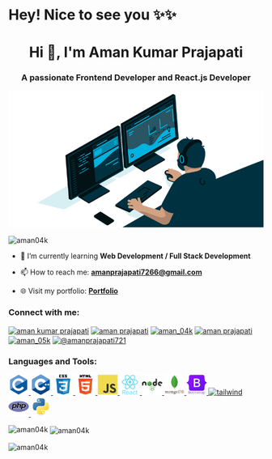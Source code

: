 # Hey! Nice to see you ✨✨
<h1 align="center">Hi 👋, I'm Aman Kumar Prajapati</h1>
<h3 align="center">A passionate Frontend Developer and React.js Developer</h3>



<p align="center">
  <!-- Embedding the GIF image properly -->
  <img src="akp.gif" alt="akp gif" />
</p>

<p align="left"> <img src="https://komarev.com/ghpvc/?username=aman04k&label=Profile%20views&color=0e75b6&style=flat" alt="aman04k" /> </p>

- 🌱 I’m currently learning **Web Development / Full Stack Development**

- 📫 How to reach me: **amanprajapati7266@gmail.com**
- 🌐 Visit my portfolio: **[Portfolio](https://personal-portfolio-azure-beta-72.vercel.app/)**

<h3 align="left">Connect with me:</h3>
<p align="left">
<a href="https://linkedin.com/in/aman kumar prajapati" target="blank"><img align="center" src="https://raw.githubusercontent.com/rahuldkjain/github-profile-readme-generator/master/src/images/icons/Social/linked-in-alt.svg" alt="aman kumar prajapati" height="30" width="40" /></a>
<a href="https://fb.com/aman prajapati" target="blank"><img align="center" src="https://raw.githubusercontent.com/rahuldkjain/github-profile-readme-generator/master/src/images/icons/Social/facebook.svg" alt="aman prajapati" height="30" width="40" /></a>
<a href="https://instagram.com/aman_04k" target="blank"><img align="center" src="https://raw.githubusercontent.com/rahuldkjain/github-profile-readme-generator/master/src/images/icons/Social/instagram.svg" alt="aman_04k" height="30" width="40" /></a>
<a href="https://www.hackerrank.com/aman prajapati" target="blank"><img align="center" src="https://raw.githubusercontent.com/rahuldkjain/github-profile-readme-generator/master/src/images/icons/Social/hackerrank.svg" alt="aman prajapati" height="30" width="40" /></a>
<a href="https://www.leetcode.com/aman_05k" target="blank"><img align="center" src="https://raw.githubusercontent.com/rahuldkjain/github-profile-readme-generator/master/src/images/icons/Social/leet-code.svg" alt="aman_05k" height="30" width="40" /></a>
<a href="https://www.hackerearth.com/@amanprajapati721" target="blank"><img align="center" src="https://raw.githubusercontent.com/rahuldkjain/github-profile-readme-generator/master/src/images/icons/Social/hackerearth.svg" alt="@amanprajapati721" height="30" width="40" /></a>
</p>

<h3 align="left">Languages and Tools:</h3>
<p align="left">
  <a href="https://www.cprogramming.com/" target="_blank" rel="noreferrer"> 
    <img src="https://raw.githubusercontent.com/devicons/devicon/master/icons/c/c-original.svg" alt="c" width="40" height="40"/> 
  </a> 
  <a href="https://www.w3schools.com/cpp/" target="_blank" rel="noreferrer"> 
    <img src="https://raw.githubusercontent.com/devicons/devicon/master/icons/cplusplus/cplusplus-original.svg" alt="cplusplus" width="40" height="40"/> 
  </a> 
  <a href="https://www.w3schools.com/css/" target="_blank" rel="noreferrer"> 
    <img src="https://raw.githubusercontent.com/devicons/devicon/master/icons/css3/css3-original-wordmark.svg" alt="css3" width="40" height="40"/> 
  </a> 
  <a href="https://www.w3.org/html/" target="_blank" rel="noreferrer"> 
    <img src="https://raw.githubusercontent.com/devicons/devicon/master/icons/html5/html5-original-wordmark.svg" alt="html5" width="40" height="40"/> 
  </a> 
  <a href="https://www.javascript.com/" target="_blank" rel="noreferrer">
    <img src="https://raw.githubusercontent.com/devicons/devicon/master/icons/javascript/javascript-original.svg" alt="javascript" width="40" height="40"/> 
  </a>
  <a href="https://reactjs.org/" target="_blank" rel="noreferrer"> 
    <img src="https://raw.githubusercontent.com/devicons/devicon/master/icons/react/react-original-wordmark.svg" alt="react" width="40" height="40"/> 
  </a>
  <a href="https://nodejs.org" target="_blank" rel="noreferrer">
    <img src="https://raw.githubusercontent.com/devicons/devicon/master/icons/nodejs/nodejs-original-wordmark.svg" alt="nodejs" width="40" height="40"/> 
  </a>
  <a href="https://www.mongodb.com/" target="_blank" rel="noreferrer">
    <img src="https://raw.githubusercontent.com/devicons/devicon/master/icons/mongodb/mongodb-original-wordmark.svg" alt="mongodb" width="40" height="40"/> 
  </a>
  <a href="https://getbootstrap.com/" target="_blank" rel="noreferrer">
    <img src="https://raw.githubusercontent.com/devicons/devicon/master/icons/bootstrap/bootstrap-original-wordmark.svg" alt="bootstrap" width="40" height="40"/> 
  </a>
  <a href="https://tailwindcss.com/" target="_blank" rel="noreferrer">
    <img src="https://upload.wikimedia.org/wikipedia/commons/d/d5/Tailwind_CSS_Logo.svg" alt="tailwind" width="40" height="40"/> 
  </a>
  <a href="https://www.php.net" target="_blank" rel="noreferrer"> 
    <img src="https://raw.githubusercontent.com/devicons/devicon/master/icons/php/php-original.svg" alt="php" width="40" height="40"/> 
  </a> 
  <a href="https://www.python.org" target="_blank" rel="noreferrer"> 
    <img src="https://raw.githubusercontent.com/devicons/devicon/master/icons/python/python-original.svg" alt="python" width="40" height="40"/> 
  </a>
</p>

<!-- Most used languages -->
<p><img align="left" src="https://github-readme-stats.vercel.app/api/top-langs?username=aman04k&show_icons=true&locale=en&layout=compact" alt="aman04k" /></p>

<!-- GitHub stats -->
<p>&nbsp;<img align="center" src="https://github-readme-stats.vercel.app/api?username=aman04k&show_icons=true&locale=en" alt="aman04k" /></p>

<!-- Streak stats -->
<p><img align="center" src="https://github-readme-streak-stats.herokuapp.com/?user=aman04k&" alt="aman04k" /></p>
